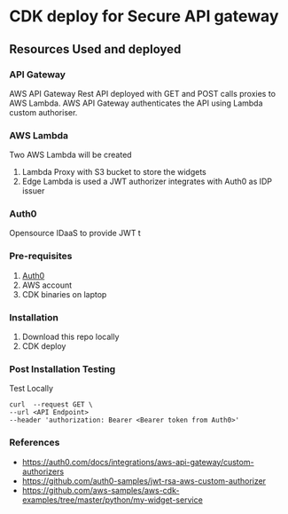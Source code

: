 
# CDK deploy for Secure API gateway

##  Resources Used and deployed

### API Gateway
AWS API Gateway Rest API deployed with GET and POST calls proxies to AWS Lambda. AWS API Gateway authenticates the API using Lambda custom authoriser.

### AWS Lambda
Two AWS Lambda will be created
1. Lambda Proxy with S3 bucket to store the widgets
2. Edge Lambda is used a JWT authorizer integrates with Auth0 as IDP issuer

### Auth0
Opensource IDaaS to provide JWT t

### Pre-requisites
1. [Auth0](https://auth0.com/docs/integrations/aws-api-gateway/custom-authorizers/part-1)
2. AWS account
3. CDK binaries on laptop

### Installation
1. Download this repo locally
2. CDK deploy

### Post Installation Testing
Test Locally
```
curl  --request GET \
--url <API Endpoint>
--header 'authorization: Bearer <Bearer token from Auth0>'
```
### References
- https://auth0.com/docs/integrations/aws-api-gateway/custom-authorizers
- https://github.com/auth0-samples/jwt-rsa-aws-custom-authorizer
- https://github.com/aws-samples/aws-cdk-examples/tree/master/python/my-widget-service


